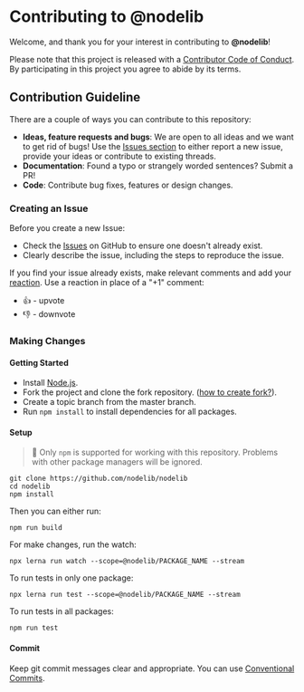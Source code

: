 # Contributing to @nodelib

Welcome, and thank you for your interest in contributing to **@nodelib**!

Please note that this project is released with a [Contributor Code of Conduct](CODE-OF-CONDUCT.md). By participating in this project you agree to abide by its terms.

## Contribution Guideline

There are a couple of ways you can contribute to this repository:

* **Ideas, feature requests and bugs**: We are open to all ideas and we want to get rid of bugs! Use the [Issues section](https://github.com/nodelib/nodelib/issues) to either report a new issue, provide your ideas or contribute to existing threads.
* **Documentation**: Found a typo or strangely worded sentences? Submit a PR!
* **Code**: Contribute bug fixes, features or design changes.

### Creating an Issue

Before you create a new Issue:

* Check the [Issues](https://github.com/nodelib/nodelib/issues) on GitHub to ensure one doesn't already exist.
* Clearly describe the issue, including the steps to reproduce the issue.

If you find your issue already exists, make relevant comments and add your [reaction](https://github.com/blog/2119-add-reactions-to-pull-requests-issues-and-comments). Use a reaction in place of a "+1" comment:

* 👍 - upvote
* 👎 - downvote

### Making Changes

#### Getting Started

* Install [Node.js](https://nodejs.org/en/).
* Fork the project and clone the fork repository. ([how to create fork?](https://help.github.com/articles/fork-a-repo/#fork-an-example-repository)).
* Create a topic branch from the master branch.
* Run `npm install` to install dependencies for all packages.

#### Setup

> 📖 Only `npm` is supported for working with this repository. Problems with other package managers will be ignored.

```console
git clone https://github.com/nodelib/nodelib
cd nodelib
npm install
```

Then you can either run:

```console
npm run build
```

For make changes, run the watch:

```console
npx lerna run watch --scope=@nodelib/PACKAGE_NAME --stream
```

To run tests in only one package:

```console
npx lerna run test --scope=@nodelib/PACKAGE_NAME --stream
```

To run tests in all packages:

```console
npm run test
```

#### Commit

Keep git commit messages clear and appropriate. You can use [Conventional Commits](https://www.conventionalcommits.org/en/v1.0.0/).
